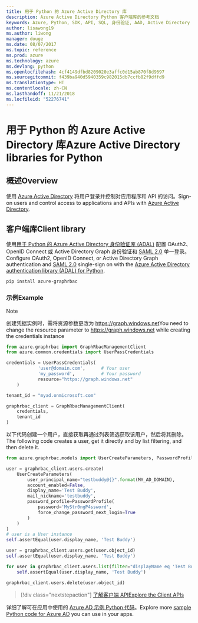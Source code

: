 ```yaml
---
title: 用于 Python 的 Azure Active Directory 库
description: Azure Active Directory Python 客户端库的参考文档
keywords: Azure, Python, SDK, API, SQL, 身份验证, AAD, Active Directory , Graph, OAuth 2.0
author: lisawong19
ms.author: liwong
manager: douge
ms.date: 08/07/2017
ms.topic: reference
ms.prod: azure
ms.technology: azure
ms.devlang: python
ms.openlocfilehash: 4cf4149dfbd8209020e3affc0d15ab870f8d9697
ms.sourcegitcommit: f439ba940d5940359c982015db7ccfb82f9dffd9
ms.translationtype: HT
ms.contentlocale: zh-CN
ms.lasthandoff: 11/21/2018
ms.locfileid: "52276741"
---
```

# <a name="azure-active-directory-libraries-for-python"></a><span data-ttu-id="6d5ca-104">用于 Python 的 Azure Active Directory 库</span><span class="sxs-lookup"><span data-stu-id="6d5ca-104">Azure Active Directory libraries for Python</span></span>

## <a name="overview"></a><span data-ttu-id="6d5ca-105">概述</span><span class="sxs-lookup"><span data-stu-id="6d5ca-105">Overview</span></span>

<span data-ttu-id="6d5ca-106">使用 [Azure Active Directory](/azure/active-directory/active-directory-whatis) 将用户登录并控制对应用程序和 API 的访问。</span><span class="sxs-lookup"><span data-stu-id="6d5ca-106">Sign-on users and control access to applications and APIs with [Azure Active Directory](/azure/active-directory/active-directory-whatis).</span></span>

## <a name="client-library"></a><span data-ttu-id="6d5ca-107">客户端库</span><span class="sxs-lookup"><span data-stu-id="6d5ca-107">Client library</span></span>

<span data-ttu-id="6d5ca-108">使用[用于 Python 的 Azure Active Directory 身份验证库 (ADAL)](https://github.com/AzureAD/azure-activedirectory-library-for-python) 配置 OAuth2、OpenID Connect 或 Active Directory Graph 身份验证和 [SAML 2.0](https://docs.microsoft.com/azure/active-directory/develop/active-directory-saml-protocol-reference) 单一登录。</span><span class="sxs-lookup"><span data-stu-id="6d5ca-108">Configure OAuth2, OpenID Connect, or Active Directory Graph authentication and [SAML 2.0](https://docs.microsoft.com/azure/active-directory/develop/active-directory-saml-protocol-reference) single-sign on with the [Azure Active Directory authentication library (ADAL) for Python](https://github.com/AzureAD/azure-activedirectory-library-for-python).</span></span>

```bash
pip install azure-graphrbac
```

### <a name="example"></a><span data-ttu-id="6d5ca-109">示例</span><span class="sxs-lookup"><span data-stu-id="6d5ca-109">Example</span></span>
> [!NOTE]
> <span data-ttu-id="6d5ca-110">创建凭据实例时，需将资源参数更改为 https://graph.windows.net</span><span class="sxs-lookup"><span data-stu-id="6d5ca-110">You need to change the resource parameter to https://graph.windows.net while creating the credentials instance</span></span>

```python
from azure.graphrbac import GraphRbacManagementClient
from azure.common.credentials import UserPassCredentials

credentials = UserPassCredentials(
            'user@domain.com',      # Your user
            'my_password',          # Your password
            resource="https://graph.windows.net"
    )

tenant_id = "myad.onmicrosoft.com"

graphrbac_client = GraphRbacManagementClient(
    credentials,
    tenant_id
)
```
<span data-ttu-id="6d5ca-111">以下代码创建一个用户，直接获取再通过列表筛选获取该用户，然后将其删除。</span><span class="sxs-lookup"><span data-stu-id="6d5ca-111">The following code creates a user, get it directly and by list filtering, and then delete it.</span></span>
```python
from azure.graphrbac.models import UserCreateParameters, PasswordProfile

user = graphrbac_client.users.create(
    UserCreateParameters(
        user_principal_name="testbuddy@{}".format(MY_AD_DOMAIN),
        account_enabled=False,
        display_name='Test Buddy',
        mail_nickname='testbuddy',
        password_profile=PasswordProfile(
            password='MyStr0ngP4ssword',
            force_change_password_next_login=True
        )
    )
)
# user is a User instance
self.assertEqual(user.display_name, 'Test Buddy')

user = graphrbac_client.users.get(user.object_id)
self.assertEqual(user.display_name, 'Test Buddy')

for user in graphrbac_client.users.list(filter="displayName eq 'Test Buddy'"):
    self.assertEqual(user.display_name, 'Test Buddy')

graphrbac_client.users.delete(user.object_id)
```

> [!div class="nextstepaction"]
> [<span data-ttu-id="6d5ca-112">了解客户端 API</span><span class="sxs-lookup"><span data-stu-id="6d5ca-112">Explore the Client APIs</span></span>](/python/api/overview/azure/activedirectory/client)

<span data-ttu-id="6d5ca-113">详细了解可在应用中使用的 [Azure AD 示例 Python 代码](https://azure.microsoft.com/en-us/resources/samples/?term=active+directory&platform=python)。</span><span class="sxs-lookup"><span data-stu-id="6d5ca-113">Explore more [sample Python code for Azure AD](https://azure.microsoft.com/en-us/resources/samples/?term=active+directory&platform=python) you can use in your apps.</span></span>
